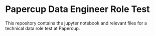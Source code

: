 # Papercup Data Engineer Role Test

This repository contains the jupyter notebook and relevant files for a technical data role test at Papercup.